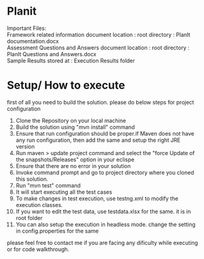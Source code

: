 # Planit

Important Files:</br>
Framework related information document location : root directory : PlanIt documentation.docx </br>
Assessment Questions and Answers document location : root directory : PlanIt Questions and Answers.docx</br>
Sample Results stored at : Execution Results folder</br>


# Setup/ How to execute

first of all you need to build the solution. please do below steps for project configuration

1) Clone the Repository on your local machine
2) Build the solution using "mvn install" command
3) Ensure that run configuration should be proper.if Maven does not have any run configuration, then add the same and setup the right JRE version
4) Run maven > update project command and select the "force Update of the snapshots/Releases" option in your eclispe
5) Ensure that there are no error in your solution
6) Invoke command prompt and go to project directory where you cloned this solution.
7) Run "mvn test" command
8) It will start executing all the test cases
9) To make changes in test execution, use testng.xml to modify the execution classes.
10) If you want to edit the test data, use testdata.xlsx for the same. it is in root folder
11) You can also setup the execution in headless mode. change the setting in config.properties for the same

please feel free to contact me if you are facing any dificulty while executing or for code walkthrough.
